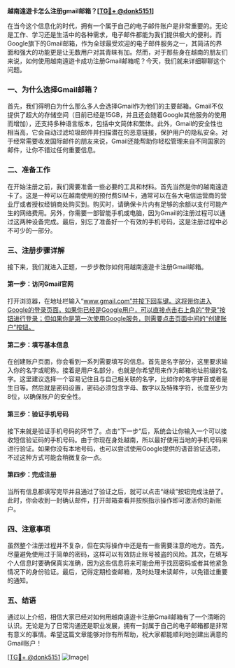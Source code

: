 **越南遠遊卡怎么注册gmail邮箱？[[TG💪+ @donk5151](https://t.me/s/donk5151)]**

在当今这个信息化的时代，拥有一个属于自己的电子邮件账户是非常重要的。无论是工作、学习还是生活中的各种需求，电子邮件都能为我们提供极大的便利。而Google旗下的Gmail邮箱，作为全球最受欢迎的电子邮件服务之一，其简洁的界面和强大的功能更是让无数用户对其青睐有加。然而，对于那些身在越南的朋友们来说，如何使用越南遠遊卡成功注册Gmail邮箱呢？今天，我们就来详细聊聊这个问题。

### 一、为什么选择Gmail邮箱？

首先，我们得明白为什么那么多人会选择Gmail作为他们的主要邮箱。Gmail不仅提供了超大的存储空间（目前已经是15GB，并且还会随着Google其他服务的使用而增加），还支持多种语言版本，包括中文简体和繁体。此外，Gmail的安全性也相当高，它会自动过滤垃圾邮件并扫描潜在的恶意链接，保护用户的隐私安全。对于经常需要收发国际邮件的朋友来说，Gmail还能帮助你轻松管理来自不同国家的邮件，让你不错过任何重要信息。

### 二、准备工作

在开始注册之前，我们需要准备一些必要的工具和材料。首先当然是你的越南遠遊卡了。这是一种可以在越南使用的预付费SIM卡，通常可以在各大电信运营商的营业厅或者授权经销商处购买到。购买时，请确保卡片内有足够的余额以支付可能产生的网络费用。另外，你需要一部智能手机或电脑，因为Gmail的注册过程可以通过这两种设备完成。最后，别忘了准备好一个有效的手机号码，这是注册过程中必不可少的一部分。

### 三、注册步骤详解

接下来，我们就进入正题，一步步教你如何用越南遠遊卡注册Gmail邮箱。

#### 第一步：访问Gmail官网

打开浏览器，在地址栏输入“www.gmail.com”并按下回车键。这将带你进入Google的登录页面。如果你已经是Google用户，可以直接点击右上角的“登录”按钮进行登录；但如果你是第一次使用Google服务，则需要点击页面中间的“创建账户”按钮。

#### 第二步：填写基本信息

在创建账户页面，你会看到一系列需要填写的信息。首先是名字部分，这里要求输入你的名字或昵称。接着是用户名部分，也就是你希望用来作为邮箱地址前缀的名字。这里建议选择一个容易记住且与自己相关联的名字，比如你的名字拼音或者是生日等。然后就是密码设置，密码必须包含字母、数字以及特殊字符，长度至少为8位，以确保账户的安全性。

#### 第三步：验证手机号码

接下来就是验证手机号码的环节了。点击“下一步”后，系统会让你输入一个可以接收短信验证码的手机号码。由于你现在身处越南，所以最好使用当地的手机号码来进行验证。如果你没有本地号码，也可以尝试使用Google提供的语音验证选项，不过这种方式可能会稍微复杂一点。

#### 第四步：完成注册

当所有信息都填写完毕并且通过了验证之后，就可以点击“继续”按钮完成注册了。此时，你会收到一封确认邮件，打开邮箱查看并按照指示操作即可激活你的新账户。

### 四、注意事项

虽然整个注册过程并不复杂，但在实际操作中还是有一些需要注意的地方。首先，尽量避免使用过于简单的密码，这样可以有效防止账号被盗的风险。其次，在填写个人信息时要确保真实准确，因为这些信息将来可能会用于找回密码或者其他紧急情况下的身份验证。最后，记得定期检查邮箱，及时处理未读邮件，以免错过重要的通知。

### 五、结语

通过以上介绍，相信大家已经对如何用越南遠遊卡注册Gmail邮箱有了一个清晰的认识。无论是为了日常沟通还是职业发展，拥有一封属于自己的电子邮箱都是非常有意义的事情。希望这篇文章能够对你有所帮助，祝大家都能顺利地创建出满意的Gmail账户！

[[TG💪+ @donk5151](https://t.me/s/donk5151) ![Image](https://i.postimg.cc/rwNCRYN7/Snipaste-2025-04-30-17-27-05.png)]
